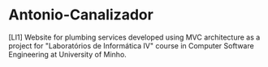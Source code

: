# Antonio-Canalizador
[LI1] Website for plumbing services developed using MVC architecture as a project for "Laboratórios de Informática IV" course in Computer Software Engineering at University of Minho.
